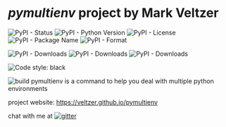 # *pymultienv* project by Mark Veltzer

![PyPI - Status](https://img.shields.io/pypi/status/pymultienv)
![PyPI - Python Version](https://img.shields.io/pypi/pyversions/pymultienv)
![PyPI - License](https://img.shields.io/pypi/l/pymultienv)
![PyPI - Package Name](https://img.shields.io/pypi/v/pymultienv)
![PyPI - Format](https://img.shields.io/pypi/format/pymultienv)

![PyPI - Downloads](https://img.shields.io/pypi/dd/pymultienv)
![PyPI - Downloads](https://img.shields.io/pypi/dw/pymultienv)
![PyPI - Downloads](https://img.shields.io/pypi/dm/pymultienv)

![Code style: black](https://img.shields.io/badge/code%20style-black-000000.svg)

![build](https://github.com/veltzer/pymultienv/workflows/build/badge.svg)
pymultienv is a command to help you deal with multiple python environments

project website: https://veltzer.github.io/pymultienv

chat with me at [![gitter](https://badges.gitter.im/Join%20Chat.svg)](https://gitter.im/veltzer/mark.veltzer)


